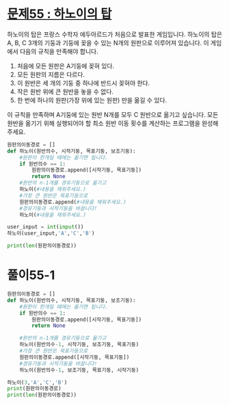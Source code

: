 # [문제55 : 하노이의 탑](https://www.notion.so/55-09ee16c59a16481daf6ae4257254074f)

하노이의 탑은 프랑스 수학자 에두아르드가 처음으로 발표한 게임입니다. 하노이의 탑은 A, B, C 3개의 기둥과 기둥에 꽂을 수 있는 N개의 원판으로 이루어져 있습니다. 이 게임에서 다음의 규칙을 만족해야 합니다.

1. 처음에 모든 원판은 A기둥에 꽂혀 있다.
2. 모든 원판의 지름은 다르다.
3. 이 원반은 세 개의 기둥 중 하나에 반드시 꽂혀야 한다.
4. 작은 원반 위에 큰 원반을 놓을 수 없다.
5. 한 번에 하나의 원판(가장 위에 있는 원판) 만을 옮길 수 있다.

이 규칙을 만족하며 A기둥에 있는 원반 N개를 모두 C 원반으로 옮기고 싶습니다.
모든 원반을 옮기기 위해 실행되어야 할 최소 원반 이동 횟수를 계산하는 프로그램을 완성해주세요.

``` python
원판의이동경로 = []
def 하노이(원반의수, 시작기둥, 목표기둥, 보조기둥):
    #원판이 한개일 때에는 옮기면 됩니다.
    if 원반의수 == 1:
        원판의이동경로.append([시작기둥, 목표기둥]) 
        return None
    #원반의 n-1개를 경유기둥으로 옮기고
    하노이(#내용을 채워주세요.)
    #가장 큰 원반은 목표기둥으로
    원판의이동경로.append(#내용을 채워주세요.) 
    #경유기둥과 시작기둥을 바꿉니다!
    하노이(#내용을 채워주세요.)

user_input = int(input())
하노이(user_input,'A','C','B')

print(len(원판의이동경로))
```

# 풀이55-1

``` python
원판의이동경로 = []
def 하노이(원반의수, 시작기둥, 목표기둥, 보조기둥):
    #원판이 한개일 때에는 옮기면 됩니다.
    if 원반의수 == 1:
        원판의이동경로.append([시작기둥, 목표기둥]) 
        return None

    #원반의 n-1개를 경유기둥으로 옮기고
    하노이(원반의수-1, 시작기둥, 보조기둥, 목표기둥)
    #가장 큰 원반은 목표기둥으로
    원판의이동경로.append([시작기둥, 목표기둥]) 
    #경유기둥과 시작기둥을 바꿉니다!
    하노이(원반의수-1, 보조기둥, 목표기둥, 시작기둥)

하노이(3,'A','C','B')
print(원판의이동경로)
print(len(원판의이동경로))
```